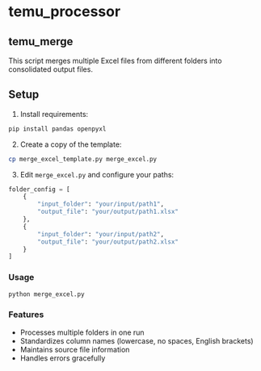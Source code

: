 # temu_processor



## temu_merge
This script merges multiple Excel files from different folders into consolidated output files.

## Setup

1. Install requirements:
```bash
pip install pandas openpyxl
```

2. Create a copy of the template:
```bash
cp merge_excel_template.py merge_excel.py
```

3. Edit `merge_excel.py` and configure your paths:
```python
folder_config = [
    {
        "input_folder": "your/input/path1",
        "output_file": "your/output/path1.xlsx"
    },
    {
        "input_folder": "your/input/path2",
        "output_file": "your/output/path2.xlsx"
    }
]
```

### Usage
```bash
python merge_excel.py
```

### Features
- Processes multiple folders in one run
- Standardizes column names (lowercase, no spaces, English brackets)
- Maintains source file information
- Handles errors gracefully
